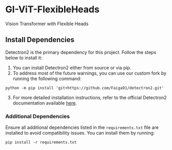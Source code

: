 # GI-ViT-FlexibleHeads
Vision Transformer with Flexible Heads


## Install Dependencies

Detectron2 is the primary dependency for this project. Follow the steps below to install it:

1. You can install Detectron2 either from source or via pip.
2. To address most of the future warnings, you can use our custom fork by running the following command:

```
python -m pip install 'git+https://github.com/Faiga91/detectron2.git'
```

3. For more detailed installation instructions, refer to the official Detectron2 documentation available [here](https://detectron2.readthedocs.io/en/latest/tutorials/install.html).

### Additional Dependencies

Ensure all additional dependencies listed in the `requirements.txt` file are installed to avoid compatibility issues. You can install them by running:

```
pip install -r requirements.txt
```

